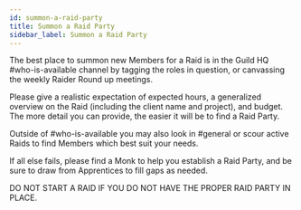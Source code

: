 ```yaml
---
id: summon-a-raid-party
title: Summon a Raid Party
sidebar_label: Summon a Raid Party
---
```


The best place to summon new Members for a Raid is in the Guild HQ <span class='channels'>#who-is-available</span> channel by tagging the roles in question, or canvassing the weekly Raider Round up meetings.

Please give a realistic expectation of expected hours, a generalized overview on the Raid (including the client name and project), and budget. The more detail you can provide, the easier it will be to find a Raid Party.

Outside of <span class='channels'>#who-is-available</span> you may also look in <span class='channels'>#general</span> or scour active Raids to find Members which best suit your needs.

If all else fails, please find a <span class="monk">Monk</span> to help you establish a Raid Party, and be sure to draw from <span class="apprentice">Apprentices</span> to fill gaps as needed.

DO NOT START A RAID IF YOU DO NOT HAVE THE PROPER RAID PARTY IN PLACE.
